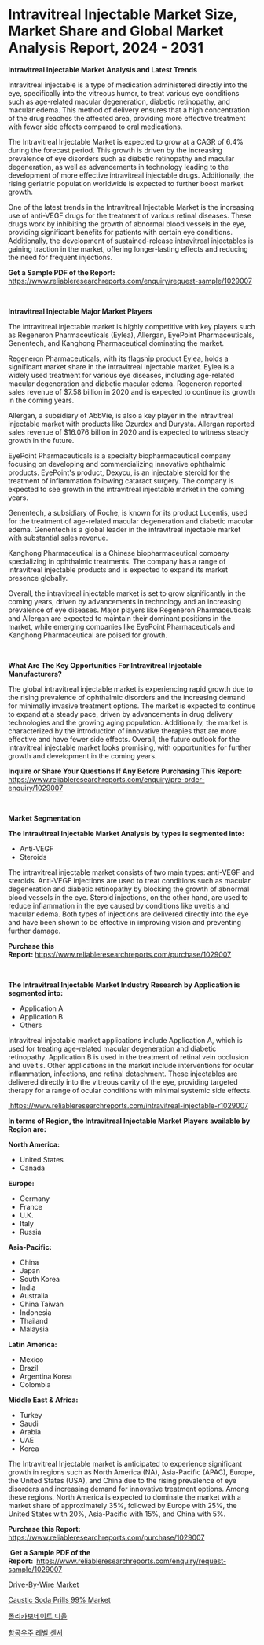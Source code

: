 <p><h1>Intravitreal Injectable Market Size, Market Share and Global Market Analysis Report, 2024 - 2031</h1></p><p><strong>Intravitreal Injectable Market Analysis and Latest Trends</strong></p>
<p><p>Intravitreal injectable is a type of medication administered directly into the eye, specifically into the vitreous humor, to treat various eye conditions such as age-related macular degeneration, diabetic retinopathy, and macular edema. This method of delivery ensures that a high concentration of the drug reaches the affected area, providing more effective treatment with fewer side effects compared to oral medications.</p><p>The Intravitreal Injectable Market is expected to grow at a CAGR of 6.4% during the forecast period. This growth is driven by the increasing prevalence of eye disorders such as diabetic retinopathy and macular degeneration, as well as advancements in technology leading to the development of more effective intravitreal injectable drugs. Additionally, the rising geriatric population worldwide is expected to further boost market growth.</p><p>One of the latest trends in the Intravitreal Injectable Market is the increasing use of anti-VEGF drugs for the treatment of various retinal diseases. These drugs work by inhibiting the growth of abnormal blood vessels in the eye, providing significant benefits for patients with certain eye conditions. Additionally, the development of sustained-release intravitreal injectables is gaining traction in the market, offering longer-lasting effects and reducing the need for frequent injections.</p></p>
<p><strong>Get a Sample PDF of the Report:&nbsp;</strong> <a href="https://www.reliableresearchreports.com/enquiry/request-sample/1029007">https://www.reliableresearchreports.com/enquiry/request-sample/1029007</a></p>
<p>&nbsp;</p>
<p><strong>Intravitreal Injectable Major Market Players</strong></p>
<p><p>The intravitreal injectable market is highly competitive with key players such as Regeneron Pharmaceuticals (Eylea), Allergan, EyePoint Pharmaceuticals, Genentech, and Kanghong Pharmaceutical dominating the market.</p><p>Regeneron Pharmaceuticals, with its flagship product Eylea, holds a significant market share in the intravitreal injectable market. Eylea is a widely used treatment for various eye diseases, including age-related macular degeneration and diabetic macular edema. Regeneron reported sales revenue of $7.58 billion in 2020 and is expected to continue its growth in the coming years.</p><p>Allergan, a subsidiary of AbbVie, is also a key player in the intravitreal injectable market with products like Ozurdex and Durysta. Allergan reported sales revenue of $16.076 billion in 2020 and is expected to witness steady growth in the future.</p><p>EyePoint Pharmaceuticals is a specialty biopharmaceutical company focusing on developing and commercializing innovative ophthalmic products. EyePoint's product, Dexycu, is an injectable steroid for the treatment of inflammation following cataract surgery. The company is expected to see growth in the intravitreal injectable market in the coming years.</p><p>Genentech, a subsidiary of Roche, is known for its product Lucentis, used for the treatment of age-related macular degeneration and diabetic macular edema. Genentech is a global leader in the intravitreal injectable market with substantial sales revenue.</p><p>Kanghong Pharmaceutical is a Chinese biopharmaceutical company specializing in ophthalmic treatments. The company has a range of intravitreal injectable products and is expected to expand its market presence globally.</p><p>Overall, the intravitreal injectable market is set to grow significantly in the coming years, driven by advancements in technology and an increasing prevalence of eye diseases. Major players like Regeneron Pharmaceuticals and Allergan are expected to maintain their dominant positions in the market, while emerging companies like EyePoint Pharmaceuticals and Kanghong Pharmaceutical are poised for growth.</p></p>
<p>&nbsp;</p>
<p><strong>What Are The Key Opportunities For Intravitreal Injectable Manufacturers?</strong></p>
<p><p>The global intravitreal injectable market is experiencing rapid growth due to the rising prevalence of ophthalmic disorders and the increasing demand for minimally invasive treatment options. The market is expected to continue to expand at a steady pace, driven by advancements in drug delivery technologies and the growing aging population. Additionally, the market is characterized by the introduction of innovative therapies that are more effective and have fewer side effects. Overall, the future outlook for the intravitreal injectable market looks promising, with opportunities for further growth and development in the coming years.</p></p>
<p><strong>Inquire or Share Your Questions If Any Before Purchasing This Report:</strong> <a href="https://www.reliableresearchreports.com/enquiry/pre-order-enquiry/1029007">https://www.reliableresearchreports.com/enquiry/pre-order-enquiry/1029007</a></p>
<p>&nbsp;</p>
<p><strong>Market Segmentation</strong></p>
<p><strong>The Intravitreal Injectable Market Analysis by types is segmented into:</strong></p>
<p><ul><li>Anti-VEGF</li><li>Steroids</li></ul></p>
<p><p>The intravitreal injectable market consists of two main types: anti-VEGF and steroids. Anti-VEGF injections are used to treat conditions such as macular degeneration and diabetic retinopathy by blocking the growth of abnormal blood vessels in the eye. Steroid injections, on the other hand, are used to reduce inflammation in the eye caused by conditions like uveitis and macular edema. Both types of injections are delivered directly into the eye and have been shown to be effective in improving vision and preventing further damage.</p></p>
<p><strong>Purchase this Report:&nbsp;</strong><a href="https://www.reliableresearchreports.com/purchase/1029007">https://www.reliableresearchreports.com/purchase/1029007</a></p>
<p>&nbsp;</p>
<p><strong>The Intravitreal Injectable Market Industry Research by Application is segmented into:</strong></p>
<p><ul><li>Application A</li><li>Application B</li><li>Others</li></ul></p>
<p><p>Intravitreal injectable market applications include Application A, which is used for treating age-related macular degeneration and diabetic retinopathy. Application B is used in the treatment of retinal vein occlusion and uveitis. Other applications in the market include interventions for ocular inflammation, infections, and retinal detachment. These injectables are delivered directly into the vitreous cavity of the eye, providing targeted therapy for a range of ocular conditions with minimal systemic side effects.</p></p>
<p><a href="https://www.reliableresearchreports.com/intravitreal-injectable-r1029007">&nbsp;https://www.reliableresearchreports.com/intravitreal-injectable-r1029007</a></p>
<p><strong>In terms of Region, the Intravitreal Injectable Market Players available by Region are:</strong></p>
<p>
    <p> <strong> North America: </strong>
        <ul>
            <li>United States</li>
            <li>Canada</li>
        </ul>
        </p> 
    <p> <strong> Europe: </strong>
        <ul>
            <li>Germany</li>
            <li>France</li>
            <li>U.K.</li>
            <li>Italy</li>
            <li>Russia</li>
        </ul>
        </p> 
    <p> <strong> Asia-Pacific: </strong>
        <ul>
            <li>China</li>
            <li>Japan</li>
            <li>South Korea</li>
            <li>India</li>
            <li>Australia</li>
            <li>China Taiwan</li>
            <li>Indonesia</li>
            <li>Thailand</li>
            <li>Malaysia</li>
        </ul>
        </p> 
    <p> <strong> Latin America: </strong>
        <ul>
            <li>Mexico</li>
            <li>Brazil</li>
            <li>Argentina Korea</li>
            <li>Colombia</li>
        </ul>
        </p> 
    <p> <strong> Middle East & Africa: </strong>
        <ul>
            <li>Turkey</li>
            <li>Saudi</li>
            <li>Arabia</li>
            <li>UAE</li>
            <li>Korea</li>
        </ul>
    </p>
    </p>
<p><p>The Intravitreal Injectable market is anticipated to experience significant growth in regions such as North America (NA), Asia-Pacific (APAC), Europe, the United States (USA), and China due to the rising prevalence of eye disorders and increasing demand for innovative treatment options. Among these regions, North America is expected to dominate the market with a market share of approximately 35%, followed by Europe with 25%, the United States with 20%, Asia-Pacific with 15%, and China with 5%.</p></p>
<p><strong>Purchase this Report: </strong><a href="https://www.reliableresearchreports.com/purchase/1029007">https://www.reliableresearchreports.com/purchase/1029007</a></p>
<p>&nbsp;<strong>Get a Sample PDF of the Report:&nbsp;&nbsp;</strong><a href="https://www.reliableresearchreports.com/enquiry/request-sample/1029007">https://www.reliableresearchreports.com/enquiry/request-sample/1029007</a></p>
<p><strong></strong></p>
<p><p><a href="https://github.com/EbonyHane1955/Market-Research-Report-List-1/blob/main/drive-by-wire-market.md">Drive-By-Wire Market</a></p><p><a href="https://github.com/kathiaseamanalvaradovlprc2h/Market-Research-Report-List-2/blob/main/caustic-soda-prills-99-market.md">Caustic Soda Prills 99% Market</a></p><p><a href="https://github.com/valroy852/Market-Research-Report-List-1/blob/main/770894878556.md">폴리카보네이트 디올</a></p><p><a href="https://github.com/RonSpencer61/Market-Research-Report-List-1/blob/main/157433378557.md">항공우주 레벨 센서</a></p></p>